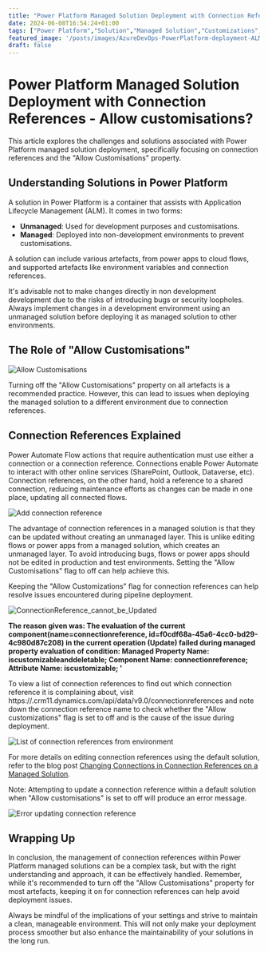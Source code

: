 ```yaml
---
title: "Power Platform Managed Solution Deployment with Connection References - Allow customisations?"
date: 2024-06-08T16:54:24+01:00
tags: ["Power Platform","Solution","Managed Solution","Customizations","ALM"]
featured_image: '/posts/images/AzureDevOps-PowerPlatform-deployment-ALM-ConnectionReferences/ConnectionReference_cannot_be_Updated.png'
draft: false
---
```


# Power Platform Managed Solution Deployment with Connection References - Allow customisations?

This article explores the challenges and solutions associated with Power Platform managed solution deployment, specifically focusing on connection references and the "Allow Customisations" property.

## Understanding Solutions in Power Platform

A solution in Power Platform is a container that assists with Application Lifecycle Management (ALM). It comes in two forms:
- **Unmanaged**: Used for development purposes and customisations.
- **Managed**: Deployed into non-development environments to prevent customisations.

A solution can include various artefacts, from power apps to cloud flows, and supported artefacts like environment variables and connection references.

It's advisable not to make changes directly in non development development due to the risks of introducing bugs or security loopholes. Always implement changes in a development environment using an unmanaged solution before deploying it as managed solution to other environments.

## The Role of "Allow Customisations"

![Allow Customisations](../images/AzureDevOps-PowerPlatform-deployment-ALM-ConnectionReferences/AllCustomisation.png)

Turning off the "Allow Customisations" property on all artefacts is a recommended practice. However, this can lead to issues when deploying the managed solution to a different environment due to connection references.

## Connection References Explained

Power Automate Flow actions that require authentication must use either a connection or a connection reference. Connections enable Power Automate to interact with other online services (SharePoint, Outlook, Dataverse, etc). Connection references, on the other hand, hold a reference to a shared connection, reducing maintenance efforts as changes can be made in one place, updating all connected flows.

![Add connection reference](../images/AzureDevOps-PowerPlatform-deployment-ALM-ConnectionReferences/AddConnectionReference.png)

The advantage of connection references in a managed solution is that they can be updated without creating an unmanaged layer. This is unlike editing flows or power apps from a managed solution, which creates an unmanaged layer. To avoid introducing bugs, flows or power apps should not be edited in production and test environments. Setting the "Allow Customisations" flag to off can help achieve this.

Keeping the "Allow Customizations" flag for connection references can help resolve issues encountered during pipeline deployment.

![ConnectionReference_cannot_be_Updated](../images/AzureDevOps-PowerPlatform-deployment-ALM-ConnectionReferences/ConnectionReference_cannot_be_Updated.png)

**The reason given was: The evaluation of the current component(name=connectionreference, id=f0cdf68a-45a6-4cc0-bd29-4c980d87c208) in the current operation (Update) failed during managed property evaluation of condition: Managed Property Name: iscustomizableanddeletable; Component Name: connectionreference; Attribute Name: iscustomizable; '**

To view a list of connection references to find out which connection reference it is complaining about, visit https://<url>.crm11.dynamics.com/api/data/v9.0/connectionreferences and note down the connection reference name to check whether the "Allow customizations" flag is set to off and is the cause of the issue during deployment.

![List of connection references from environment](../images/AzureDevOps-PowerPlatform-deployment-ALM-ConnectionReferences/listofconnectionreferencesfromenvironment.png)

For more details on editing connection references using the default solution, refer to the blog post [Changing Connections in Connection References on a Managed Solution](https://ashiqf.com/2023/01/31/changing-connections-in-connection-references-on-a-managed-solution/).

Note: Attempting to update a connection reference within a default solution when "Allow customisations" is set to off will produce an error message.

![Error updating connection reference](../images/AzureDevOps-PowerPlatform-deployment-ALM-ConnectionReferences/Error_Updating_ConnectionReference.png)

## Wrapping Up

In conclusion, the management of connection references within Power Platform managed solutions can be a complex task, but with the right understanding and approach, it can be effectively handled. Remember, while it's recommended to turn off the "Allow Customisations" property for most artefacts, keeping it on for connection references can help avoid deployment issues. 

Always be mindful of the implications of your settings and strive to maintain a clean, manageable environment. This will not only make your deployment process smoother but also enhance the maintainability of your solutions in the long run.
